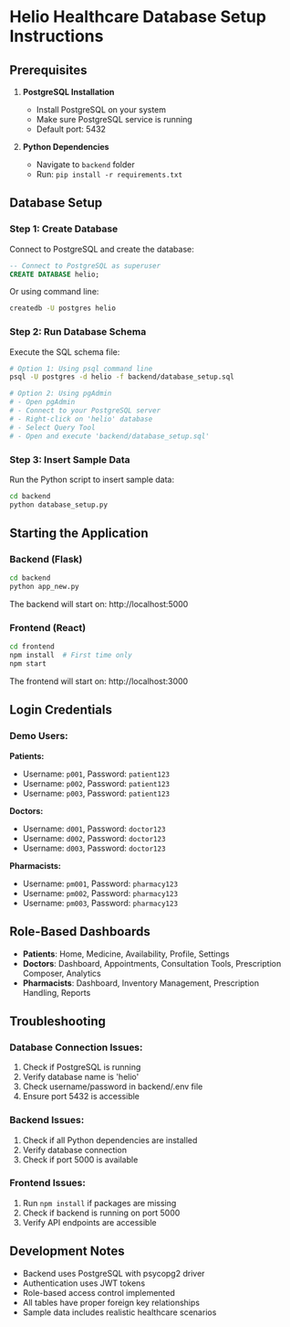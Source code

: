 # Helio Healthcare Database Setup Instructions

## Prerequisites

1. **PostgreSQL Installation**
   - Install PostgreSQL on your system
   - Make sure PostgreSQL service is running
   - Default port: 5432

2. **Python Dependencies**
   - Navigate to `backend` folder
   - Run: `pip install -r requirements.txt`

## Database Setup

### Step 1: Create Database
Connect to PostgreSQL and create the database:

```sql
-- Connect to PostgreSQL as superuser
CREATE DATABASE helio;
```

Or using command line:
```bash
createdb -U postgres helio
```

### Step 2: Run Database Schema
Execute the SQL schema file:

```bash
# Option 1: Using psql command line
psql -U postgres -d helio -f backend/database_setup.sql

# Option 2: Using pgAdmin
# - Open pgAdmin
# - Connect to your PostgreSQL server
# - Right-click on 'helio' database
# - Select Query Tool
# - Open and execute 'backend/database_setup.sql'
```

### Step 3: Insert Sample Data
Run the Python script to insert sample data:

```bash
cd backend
python database_setup.py
```

## Starting the Application

### Backend (Flask)
```bash
cd backend
python app_new.py
```

The backend will start on: http://localhost:5000

### Frontend (React)
```bash
cd frontend
npm install  # First time only
npm start
```

The frontend will start on: http://localhost:3000

## Login Credentials

### Demo Users:

**Patients:**
- Username: `p001`, Password: `patient123`
- Username: `p002`, Password: `patient123`
- Username: `p003`, Password: `patient123`

**Doctors:**
- Username: `d001`, Password: `doctor123`
- Username: `d002`, Password: `doctor123`
- Username: `d003`, Password: `doctor123`

**Pharmacists:**
- Username: `pm001`, Password: `pharmacy123`
- Username: `pm002`, Password: `pharmacy123`
- Username: `pm003`, Password: `pharmacy123`

## Role-Based Dashboards

- **Patients**: Home, Medicine, Availability, Profile, Settings
- **Doctors**: Dashboard, Appointments, Consultation Tools, Prescription Composer, Analytics
- **Pharmacists**: Dashboard, Inventory Management, Prescription Handling, Reports

## Troubleshooting

### Database Connection Issues:
1. Check if PostgreSQL is running
2. Verify database name is 'helio'
3. Check username/password in backend/.env file
4. Ensure port 5432 is accessible

### Backend Issues:
1. Check if all Python dependencies are installed
2. Verify database connection
3. Check if port 5000 is available

### Frontend Issues:
1. Run `npm install` if packages are missing
2. Check if backend is running on port 5000
3. Verify API endpoints are accessible

## Development Notes

- Backend uses PostgreSQL with psycopg2 driver
- Authentication uses JWT tokens
- Role-based access control implemented
- All tables have proper foreign key relationships
- Sample data includes realistic healthcare scenarios